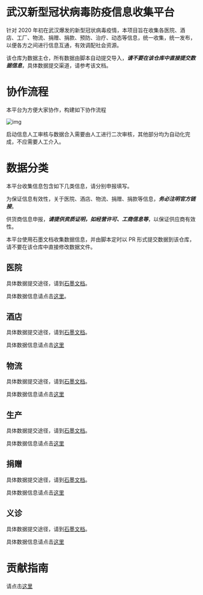 # 武汉新型冠状病毒防疫信息收集平台

针对 2020 年初在武汉爆发的新型冠状病毒疫情，本项目旨在收集各医院、酒店、工厂、物流、捐赠、捐款、预防、治疗、动态等信息，统一收集，统一发布，以便各方之间进行信息互通，有效调配社会资源。

该仓库为数据主仓，所有数据由脚本自动提交导入，**_请不要在该仓库中直接提交数据信息_**，具体数据提交渠道，请参考该文档。

# 协作流程

本平台为方便大家协作，构建如下协作流程

![img](http://api.hypertrons.io/umlrenderer/github/wuhan2020/wushan2020?path=static/procedure.uml)

启动信息人工审核与数据合入需要由人工进行二次审核，其他部分均为自动化完成，不应需要人工介入。

# 数据分类

本平台收集信息包含如下几类信息，请分别申报填写。

为保证信息有效性，关于医院、酒店、物流、捐赠、捐款等信息，**_务必注明官方链接_**。

供货商信息申报，**_请提供资质证明，如经营许可、工商信息等_**，以保证供应商有效性。

本平台使用石墨文档收集数据信息，并由脚本定时以 PR 形式提交数据到该仓库，请不要在该仓库中直接修改数据文件。

## 医院

具体数据提交途径，请到[石墨文档]()。

具体数据信息请点击[这里](data/hospital.yml)。

## 酒店

具体数据提交途径，请到[石墨文档]()。

具体数据信息请点击[这里](data/hotel.csv)

## 物流

具体数据提交途径，请到[石墨文档]()。

具体数据信息请点击[这里](data/logistics.yml)

## 生产

具体数据提交途径，请到[石墨文档]()。

具体数据信息请点击[这里](data/factory.csv)

## 捐赠

具体数据提交途径，请到[石墨文档]()。

具体数据信息请点击[这里](data/donation.csv)

## 义诊

具体数据提交途径，请到[石墨文档]()。

具体数据信息请点击[这里](data/clinic.csv)

# 贡献指南

请点击[这里](./CONTRIBUTION.md)
